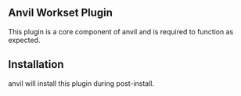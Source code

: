 ## Anvil Workset Plugin

This plugin is a core component of anvil and is required to function as expected.

## Installation

anvil will install this plugin during post-install.